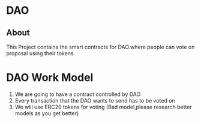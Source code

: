 # DAO

## About

This Project contains the smart contracts for DAO.where people can vote on proposal using their tokens.

# DAO Work Model

1. We are going to have a contract controlled by DAO
2. Every transaction that the DAO wants to send has to be voted on
3. We will use ERC20 tokens for voting (Bad model,please research better models as you get better)